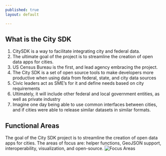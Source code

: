 ```yaml
---
published: true
layout: default

---
```

## What is the City SDK 
1.  CitySDK is a way to facilitate integrating city and federal data.
2.  The ultimate goal of the project is to streamline the creation of open data apps for cities.
3.  US Census Bureau is the first, and lead agency embracing the project. 
4.  The City SDK is a set of open source tools to make developers more productive  when using data from federal, state, and city data sources
5.  Civic leaders act as SME’s for it and define needs based on city requirements
6.  Ultimately, it will include other federal and local government entities, as well as private industry
7.  Imagine one day being able to use common interfaces between cities, and if cities were able to release similar datasets in similar formats.

## Functional Areas ##

The goal of the City SDK project is to streamline the creation of open data apps for cities.  The areas of focus are:  helper functions, GeoJSON support, interoperability, visualization, and open-source.
![Focus Areas](https://raw.githubusercontent.com/uscensusbureau/citysdk/gh-pages/static/img/FocusAreas.png)

<br>
<br/>
<br>
<br/>
<br>
<br/>

